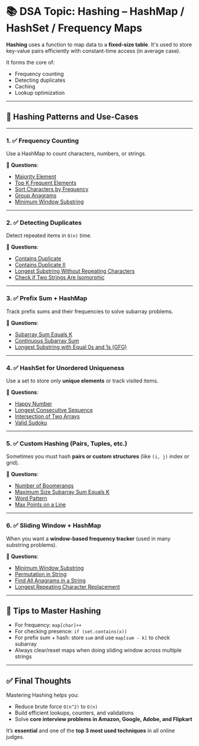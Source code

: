 
# 📚 DSA Topic: **Hashing – HashMap / HashSet / Frequency Maps**

**Hashing** uses a function to map data to a **fixed-size table**. It's used to store key-value pairs efficiently with constant-time access (in average case).

It forms the core of:

* Frequency counting
* Detecting duplicates
* Caching
* Lookup optimization

---

## 🧩 Hashing Patterns and Use-Cases

---

### 1. ✅ **Frequency Counting**

Use a HashMap to count characters, numbers, or strings.

📌 **Questions**:

* [Majority Element](https://leetcode.com/problems/majority-element/)
* [Top K Frequent Elements](https://leetcode.com/problems/top-k-frequent-elements/)
* [Sort Characters by Frequency](https://leetcode.com/problems/sort-characters-by-frequency/)
* [Group Anagrams](https://leetcode.com/problems/group-anagrams/)
* [Minimum Window Substring](https://leetcode.com/problems/minimum-window-substring/)

---

### 2. ✅ **Detecting Duplicates**

Detect repeated items in `O(n)` time.

📌 **Questions**:

* [Contains Duplicate](https://leetcode.com/problems/contains-duplicate/)
* [Contains Duplicate II](https://leetcode.com/problems/contains-duplicate-ii/)
* [Longest Substring Without Repeating Characters](https://leetcode.com/problems/longest-substring-without-repeating-characters/)
* [Check if Two Strings Are Isomorphic](https://leetcode.com/problems/isomorphic-strings/)

---

### 3. ✅ **Prefix Sum + HashMap**

Track prefix sums and their frequencies to solve subarray problems.

📌 **Questions**:

* [Subarray Sum Equals K](https://leetcode.com/problems/subarray-sum-equals-k/)
* [Continuous Subarray Sum](https://leetcode.com/problems/continuous-subarray-sum/)
* [Longest Substring with Equal 0s and 1s (GFG)](https://www.geeksforgeeks.org/longest-subarray-with-equal-number-of-0s-and-1s/)

---

### 4. ✅ **HashSet for Unordered Uniqueness**

Use a set to store only **unique elements** or track visited items.

📌 **Questions**:

* [Happy Number](https://leetcode.com/problems/happy-number/)
* [Longest Consecutive Sequence](https://leetcode.com/problems/longest-consecutive-sequence/)
* [Intersection of Two Arrays](https://leetcode.com/problems/intersection-of-two-arrays/)
* [Valid Sudoku](https://leetcode.com/problems/valid-sudoku/)

---

### 5. ✅ **Custom Hashing (Pairs, Tuples, etc.)**

Sometimes you must hash **pairs or custom structures** (like `(i, j)` index or grid).

📌 **Questions**:

* [Number of Boomerangs](https://leetcode.com/problems/number-of-boomerangs/)
* [Maximum Size Subarray Sum Equals K](https://leetcode.com/problems/maximum-size-subarray-sum-equals-k/)
* [Word Pattern](https://leetcode.com/problems/word-pattern/)
* [Max Points on a Line](https://leetcode.com/problems/max-points-on-a-line/)

---

### 6. ✅ **Sliding Window + HashMap**

When you want a **window-based frequency tracker** (used in many substring problems).

📌 **Questions**:

* [Minimum Window Substring](https://leetcode.com/problems/minimum-window-substring/)
* [Permutation in String](https://leetcode.com/problems/permutation-in-string/)
* [Find All Anagrams in a String](https://leetcode.com/problems/find-all-anagrams-in-a-string/)
* [Longest Repeating Character Replacement](https://leetcode.com/problems/longest-repeating-character-replacement/)

---

## 🧠 Tips to Master Hashing

* For frequency: `map[char]++`
* For checking presence: `if (set.contains(x))`
* For prefix sum + hash: store `sum` and use `map[sum - k]` to check subarray
* Always clear/reset maps when doing sliding window across multiple strings

---

## ✅ Final Thoughts

Mastering Hashing helps you:

* Reduce brute force `O(n^2)` to `O(n)`
* Build efficient lookups, counters, and validations
* Solve **core interview problems in Amazon, Google, Adobe, and Flipkart**

It’s **essential** and one of the **top 3 most used techniques** in all online judges.

